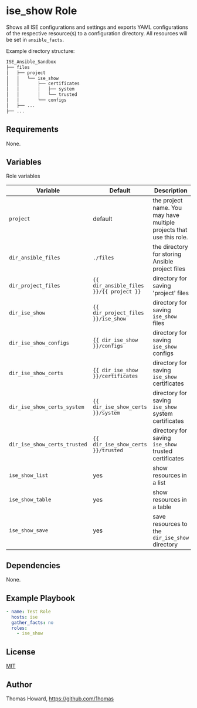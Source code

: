 # ise_show Role

Shows all ISE configurations and settings and exports YAML configurations of the respective resource(s) to a configuration directory. All resources will be set in `ansible_facts`.

Example directory structure:

```sh
ISE_Ansible_Sandbox
├── files
│   ├── project
│   │   └── ise_show
│   │       ├── certificates
│   │       │   ├── system
│   │       │   └── trusted
│   │       └── configs
│   ├── ...
├── ...
```

## Requirements

None.

## Variables

Role variables

| Variable               | Default   | Description |
| ---------------------- | --------- | ----------- |
| `project`              | default   | the project name. You may have multiple projects that use this role. |
| `dir_ansible_files`    | `./files` | the directory for storing Ansible project files |
| `dir_project_files`    | `{{ dir_ansible_files }}/{{ project }}` | directory for saving 'project' files |
| `dir_ise_show`         | `{{ dir_project_files }}/ise_show`      | directory for saving `ise_show` files |
| `dir_ise_show_configs` | `{{ dir_ise_show }}/configs`            | directory for saving `ise_show` configs |
| `dir_ise_show_certs`         | `{{ dir_ise_show }}/certificates`  | directory for saving `ise_show` certificates |
| `dir_ise_show_certs_system`  | `{{ dir_ise_show_certs }}/system`  | directory for saving `ise_show` system certificates |
| `dir_ise_show_certs_trusted` | `{{ dir_ise_show_certs }}/trusted` | directory for saving `ise_show` trusted certificates |
| `ise_show_list`        | yes | show resources in a list |
| `ise_show_table`       | yes | show resources in a table |
| `ise_show_save`        | yes | save resources to the `dir_ise_show` directory |

## Dependencies

None.

## Example Playbook

```yaml
- name: Test Role
  hosts: ise
  gather_facts: no
  roles:
    - ise_show
```

## License

[MIT](https://mit-license.org/)

## Author

Thomas Howard, <https://github.com/1homas>
